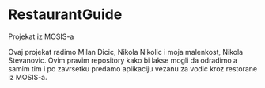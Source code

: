 # RestaurantGuide
Projekat iz MOSIS-a

Ovaj projekat radimo Milan Dicic, Nikola Nikolic i moja malenkost, Nikola Stevanovic.
Ovim pravim repository kako bi lakse mogli da odradimo a samim tim i po zavrsetku predamo 
aplikaciju vezanu za vodic kroz restorane iz MOSIS-a.
